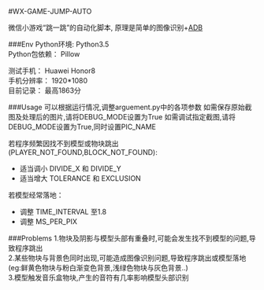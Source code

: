 #WX-GAME-JUMP-AUTO

微信小游戏“跳一跳”的自动化脚本, 原理是简单的图像识别+[ADB](https://www.xda-developers.com/install-adb-windows-macos-linux/)

###Env
Python环境:    Python3.5<br>
Python包依赖： Pillow<br>

测试手机： Huawei Honor8 <br>
手机分辨率：   1920*1080 <br>
目前记录： 最高1863分

###Usage
可以根据运行情况,调整arguement.py中的各项参数
如需保存原始截图及处理后的图片,请将DEBUG_MODE设置为True
如需调试指定截图,请将DEBUG_MODE设置为True,同时设置PIC_NAME

若程序频繁因找不到模型或物块跳出(PLAYER_NOT_FOUND,BLOCK_NOT_FOUND):
* 适当调小 DIVIDE_X 和 DIVIDE_Y
* 适当增大 TOLERANCE 和 EXCLUSION

若模型经常落地：
* 调整 TIME_INTERVAL 至1.8
* 调整 MS_PER_PIX

###Problems
1.物块及阴影与模型头部有重叠时,可能会发生找不到模型的问题,导致程序跳出<br>
2.某些物块与背景色同时出现,可能造成图像识别问题,导致程序跳出或模型落地(eg:鲜黄色物块与粉白渐变色背景,浅绿色物块与灰色背景..)<br>
3.模型触发音乐盒物块,产生的音符有几率影响模型头部识别<br>